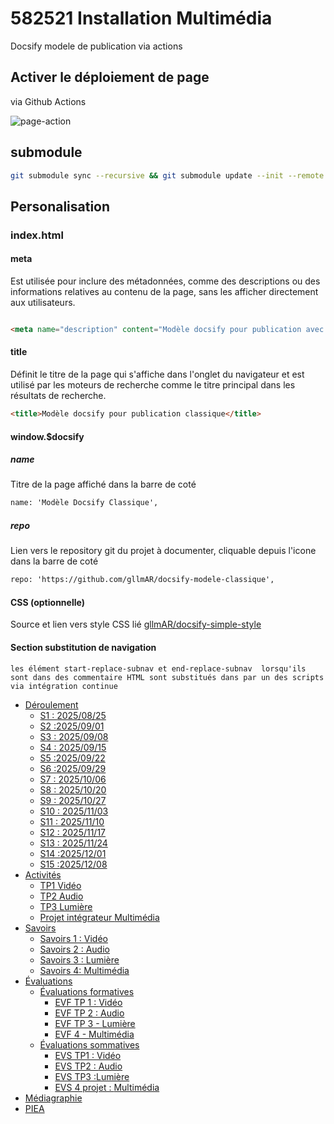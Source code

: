 # <!-- varexp:begin COURS  -->582521 Installation Multimédia<!-- varexp:end -->

Docsify modele de publication via actions

## Activer le déploiement de page

via Github Actions

![page-action](https://i.ibb.co/2gkwH9L/page-action.png)


## submodule

```sh
git submodule sync --recursive && git submodule update --init --remote --recursive
```

## Personalisation

### index.html

#### meta

Est utilisée pour inclure des métadonnées, comme des descriptions ou des informations relatives au contenu de la page, sans les afficher directement aux utilisateurs.

```html

<meta name="description" content="Modèle docsify pour publication avec actions">

```

#### title
Définit le titre de la page qui s'affiche dans l'onglet du navigateur et est utilisé par les moteurs de recherche comme le titre principal dans les résultats de recherche.

```html
<title>Modèle docsify pour publication classique</title>
```




#### window.$docsify 

##### name

Titre de la page affiché dans la barre de coté

```html
name: 'Modèle Docsify Classique',
```

##### repo

Lien vers le repository git du projet à documenter, cliquable depuis l'icone dans la barre de coté

```html
repo: 'https://github.com/gllmAR/docsify-modele-classique',
```


#### CSS (optionnelle)

Source et lien vers style CSS lié  [gllmAR/docsify-simple-style](https://github.com/gllmAR/docsify-simple-style/)



#### Section substitution de navigation 

```
les élément start-replace-subnav et end-replace-subnav  lorsqu'ils sont dans des commentaire HTML sont substitués dans par un des scripts via intégration continue 
```

<!-- start-replace-subnav -->
* [Déroulement](/01-deroulement/)
    * [S1 : <!-- varexp:begin S1 -->2025/08/25<!-- varexp:end -->](/01-deroulement/01/)
    * [S2 :<!-- varexp:begin S2 -->2025/09/01<!-- varexp:end -->](/01-deroulement/02/)
    * [S3 : <!-- varexp:begin S3 -->2025/09/08<!-- varexp:end -->](/01-deroulement/03/)
    * [S4 : <!-- varexp:begin S4 -->2025/09/15<!-- varexp:end -->](/01-deroulement/04/)
    * [S5 :<!-- varexp:begin S5 -->2025/09/22<!-- varexp:end -->](/01-deroulement/05/)
    * [S6 :<!-- varexp:begin S6 -->2025/09/29<!-- varexp:end -->](/01-deroulement/06/)
    * [S7 : <!-- varexp:begin S7 -->2025/10/06<!-- varexp:end -->](/01-deroulement/07/)
    * [S8 : <!-- varexp:begin S8 -->2025/10/20<!-- varexp:end -->](/01-deroulement/08/)
    * [S9 : <!-- varexp:begin S9 -->2025/10/27<!-- varexp:end -->](/01-deroulement/09/)
    * [S10 : <!-- varexp:begin S10 -->2025/11/03<!-- varexp:end -->](/01-deroulement/10/)
    * [S11 : <!-- varexp:begin S11 -->2025/11/10<!-- varexp:end -->](/01-deroulement/11/)
    * [S12 : <!-- varexp:begin S12 -->2025/11/17<!-- varexp:end -->](/01-deroulement/12/)
    * [S13 : <!-- varexp:begin S13 -->2025/11/24<!-- varexp:end -->](/01-deroulement/13/)
    * [S14 :<!-- varexp:begin S14 -->2025/12/01<!-- varexp:end -->](/01-deroulement/14/)
    * [S15 :<!-- varexp:begin S15 -->2025/12/08<!-- varexp:end -->](/01-deroulement/15/)
* [Activités ](/02-activites/)
    * [TP1 <!-- varexp:begin BLOC1 -->Vidéo<!-- varexp:end -->](/02-activites/01/)
    * [TP2 <!-- varexp:begin BLOC2 -->Audio<!-- varexp:end -->](/02-activites/02/)
    * [TP3 <!-- varexp:begin BLOC3 -->Lumière<!-- varexp:end -->](/02-activites/03/)
    * [Projet intégrateur <!-- varexp:begin BLOC4 -->Multimédia<!-- varexp:end -->](/02-activites/04/)
* [Savoirs](/03-savoirs/)
    * [Savoirs 1 : <!-- varexp:begin BLOC1 -->Vidéo<!-- varexp:end -->](/03-savoirs/01/)
    * [Savoirs 2 : <!-- varexp:begin BLOC2 -->Audio<!-- varexp:end -->](/03-savoirs/02/)
    * [Savoirs 3 : <!-- varexp:begin BLOC3 -->Lumière<!-- varexp:end -->](/03-savoirs/03/)
    * [Savoirs 4: <!-- varexp:begin BLOC4 -->Multimédia<!-- varexp:end -->](/03-savoirs/04/)
* [Évaluations](/04-evaluations/)
    * [Évaluations formatives](/04-evaluations/formatives/)
        * [EVF TP 1 : <!-- varexp:begin BLOC1 -->Vidéo<!-- varexp:end -->](/04-evaluations/formatives/01/)
        * [EVF TP 2 : <!-- varexp:begin BLOC2 -->Audio<!-- varexp:end -->](/04-evaluations/formatives/02/)
        * [EVF TP 3 - <!-- varexp:begin BLOC3 -->Lumière<!-- varexp:end -->](/04-evaluations/formatives/03/)
        * [EVF 4 - <!-- varexp:begin BLOC4 -->Multimédia<!-- varexp:end -->](/04-evaluations/formatives/04/)
    * [Évaluations sommatives](/04-evaluations/sommatives/)
        * [EVS TP1 : <!-- varexp:begin BLOC1 -->Vidéo<!-- varexp:end -->](/04-evaluations/sommatives/01/)
        * [EVS TP2 : <!-- varexp:begin BLOC2 -->Audio<!-- varexp:end -->](/04-evaluations/sommatives/02/)
        * [EVS TP3 :<!-- varexp:begin BLOC3 -->Lumière<!-- varexp:end -->](/04-evaluations/sommatives/03/)
        * [EVS 4 projet : <!-- varexp:begin BLOC4 -->Multimédia<!-- varexp:end -->](/04-evaluations/sommatives/04/)
* [Médiagraphie](/05-mediagraphie/)
* [PIEA](/06-piea/)
<!-- end-replace-subnav -->
